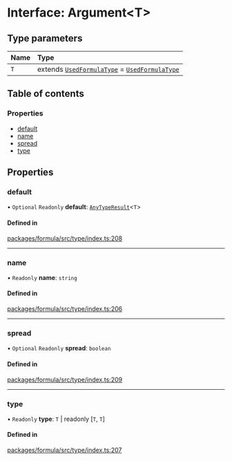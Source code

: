 # Interface: Argument<T\>

## Type parameters

| Name | Type                                                                                                          |
| :--- | :------------------------------------------------------------------------------------------------------------ |
| `T`  | extends [`UsedFormulaType`](../README.md#usedformulatype) = [`UsedFormulaType`](../README.md#usedformulatype) |

## Table of contents

### Properties

- [default](Argument.md#default)
- [name](Argument.md#name)
- [spread](Argument.md#spread)
- [type](Argument.md#type)

## Properties

### <a id="default" name="default"></a> default

• `Optional` `Readonly` **default**: [`AnyTypeResult`](../README.md#anytyperesult)<`T`\>

#### Defined in

[packages/formula/src/type/index.ts:208](https://github.com/mashcard/mashcard/blob/main/packages/formula/src/type/index.ts#L208)

---

### <a id="name" name="name"></a> name

• `Readonly` **name**: `string`

#### Defined in

[packages/formula/src/type/index.ts:206](https://github.com/mashcard/mashcard/blob/main/packages/formula/src/type/index.ts#L206)

---

### <a id="spread" name="spread"></a> spread

• `Optional` `Readonly` **spread**: `boolean`

#### Defined in

[packages/formula/src/type/index.ts:209](https://github.com/mashcard/mashcard/blob/main/packages/formula/src/type/index.ts#L209)

---

### <a id="type" name="type"></a> type

• `Readonly` **type**: `T` \| readonly [`T`, `T`]

#### Defined in

[packages/formula/src/type/index.ts:207](https://github.com/mashcard/mashcard/blob/main/packages/formula/src/type/index.ts#L207)
